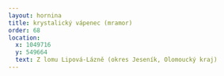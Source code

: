 ```yaml
---
layout: hornina
title: krystalický vápenec (mramor)
order: 68
location:
  x: 1049716
  y: 549664
  text: Z lomu Lipová-Lázně (okres Jeseník, Olomoucký kraj)
---
```


